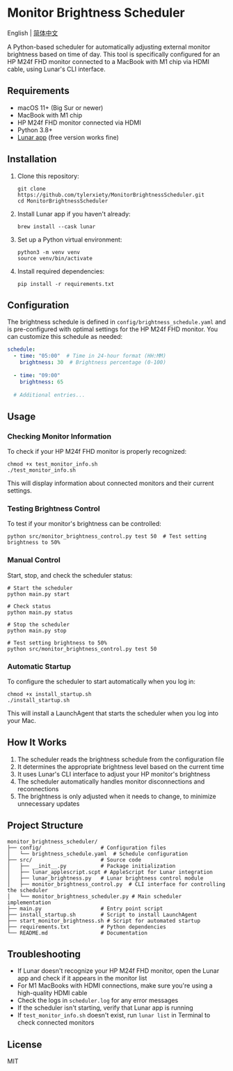 # Monitor Brightness Scheduler

English | [简体中文](README_zh.md)

A Python-based scheduler for automatically adjusting external monitor brightness based on time of day. This tool is specifically configured for an HP M24f FHD monitor connected to a MacBook with M1 chip via HDMI cable, using Lunar's CLI interface.

## Requirements

- macOS 11+ (Big Sur or newer)
- MacBook with M1 chip
- HP M24f FHD monitor connected via HDMI
- Python 3.8+
- [Lunar app](https://lunar.fyi/) (free version works fine)

## Installation

1. Clone this repository:
   ```
   git clone https://github.com/tylerxiety/MonitorBrightnessScheduler.git
   cd MonitorBrightnessScheduler
   ```

2. Install Lunar app if you haven't already:
   ```
   brew install --cask lunar
   ```

3. Set up a Python virtual environment:
   ```
   python3 -m venv venv
   source venv/bin/activate
   ```

4. Install required dependencies:
   ```
   pip install -r requirements.txt
   ```

## Configuration

The brightness schedule is defined in `config/brightness_schedule.yaml` and is pre-configured with optimal settings for the HP M24f FHD monitor. You can customize this schedule as needed:

```yaml
schedule:
  - time: "05:00"  # Time in 24-hour format (HH:MM)
    brightness: 30  # Brightness percentage (0-100)
  
  - time: "09:00" 
    brightness: 65
  
  # Additional entries...
```

## Usage

### Checking Monitor Information

To check if your HP M24f FHD monitor is properly recognized:

```
chmod +x test_monitor_info.sh
./test_monitor_info.sh
```

This will display information about connected monitors and their current settings.

### Testing Brightness Control

To test if your monitor's brightness can be controlled:

```
python src/monitor_brightness_control.py test 50  # Test setting brightness to 50%
```

### Manual Control

Start, stop, and check the scheduler status:

```
# Start the scheduler
python main.py start

# Check status
python main.py status

# Stop the scheduler
python main.py stop

# Test setting brightness to 50%
python src/monitor_brightness_control.py test 50
```

### Automatic Startup

To configure the scheduler to start automatically when you log in:

```
chmod +x install_startup.sh
./install_startup.sh
```

This will install a LaunchAgent that starts the scheduler when you log into your Mac.

## How It Works

1. The scheduler reads the brightness schedule from the configuration file
2. It determines the appropriate brightness level based on the current time
3. It uses Lunar's CLI interface to adjust your HP monitor's brightness
4. The scheduler automatically handles monitor disconnections and reconnections
5. The brightness is only adjusted when it needs to change, to minimize unnecessary updates

## Project Structure

```
monitor_brightness_scheduler/
├── config/                   # Configuration files
│   └── brightness_schedule.yaml  # Schedule configuration
├── src/                      # Source code
│   ├── __init__.py           # Package initialization
│   ├── lunar_applescript.scpt # AppleScript for Lunar integration
│   ├── lunar_brightness.py   # Lunar brightness control module
│   ├── monitor_brightness_control.py  # CLI interface for controlling the scheduler
│   └── monitor_brightness_scheduler.py # Main scheduler implementation
├── main.py                   # Entry point script
├── install_startup.sh        # Script to install LaunchAgent
├── start_monitor_brightness.sh # Script for automated startup
├── requirements.txt          # Python dependencies
└── README.md                 # Documentation
```

## Troubleshooting

- If Lunar doesn't recognize your HP M24f FHD monitor, open the Lunar app and check if it appears in the monitor list
- For M1 MacBooks with HDMI connections, make sure you're using a high-quality HDMI cable
- Check the logs in `scheduler.log` for any error messages
- If the scheduler isn't starting, verify that Lunar app is running
- If `test_monitor_info.sh` doesn't exist, run `lunar list` in Terminal to check connected monitors

## License

MIT 